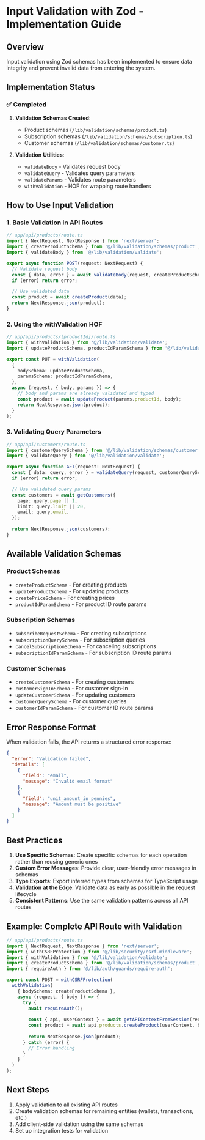 # Input Validation with Zod - Implementation Guide

## Overview

Input validation using Zod schemas has been implemented to ensure data integrity and prevent invalid data from entering the system.

## Implementation Status

### ✅ Completed
1. **Validation Schemas Created**:
   - Product schemas (`/lib/validation/schemas/product.ts`)
   - Subscription schemas (`/lib/validation/schemas/subscription.ts`)
   - Customer schemas (`/lib/validation/schemas/customer.ts`)

2. **Validation Utilities**:
   - `validateBody` - Validates request body
   - `validateQuery` - Validates query parameters
   - `validateParams` - Validates route parameters
   - `withValidation` - HOF for wrapping route handlers

## How to Use Input Validation

### 1. Basic Validation in API Routes

```typescript
// app/api/products/route.ts
import { NextRequest, NextResponse } from 'next/server';
import { createProductSchema } from '@/lib/validation/schemas/product';
import { validateBody } from '@/lib/validation/validate';

export async function POST(request: NextRequest) {
  // Validate request body
  const { data, error } = await validateBody(request, createProductSchema);
  if (error) return error;

  // Use validated data
  const product = await createProduct(data);
  return NextResponse.json(product);
}
```

### 2. Using the withValidation HOF

```typescript
// app/api/products/[productId]/route.ts
import { withValidation } from '@/lib/validation/validate';
import { updateProductSchema, productIdParamSchema } from '@/lib/validation/schemas/product';

export const PUT = withValidation(
  {
    bodySchema: updateProductSchema,
    paramsSchema: productIdParamSchema,
  },
  async (request, { body, params }) => {
    // body and params are already validated and typed
    const product = await updateProduct(params.productId, body);
    return NextResponse.json(product);
  }
);
```

### 3. Validating Query Parameters

```typescript
// app/api/customers/route.ts
import { customerQuerySchema } from '@/lib/validation/schemas/customer';
import { validateQuery } from '@/lib/validation/validate';

export async function GET(request: NextRequest) {
  const { data: query, error } = validateQuery(request, customerQuerySchema);
  if (error) return error;

  // Use validated query params
  const customers = await getCustomers({
    page: query.page || 1,
    limit: query.limit || 20,
    email: query.email,
  });
  
  return NextResponse.json(customers);
}
```

## Available Validation Schemas

### Product Schemas
- `createProductSchema` - For creating products
- `updateProductSchema` - For updating products
- `createPriceSchema` - For creating prices
- `productIdParamSchema` - For product ID route params

### Subscription Schemas
- `subscribeRequestSchema` - For creating subscriptions
- `subscriptionQuerySchema` - For subscription queries
- `cancelSubscriptionSchema` - For canceling subscriptions
- `subscriptionIdParamSchema` - For subscription ID route params

### Customer Schemas
- `createCustomerSchema` - For creating customers
- `customerSignInSchema` - For customer sign-in
- `updateCustomerSchema` - For updating customers
- `customerQuerySchema` - For customer queries
- `customerIdParamSchema` - For customer ID route params

## Error Response Format

When validation fails, the API returns a structured error response:

```json
{
  "error": "Validation failed",
  "details": [
    {
      "field": "email",
      "message": "Invalid email format"
    },
    {
      "field": "unit_amount_in_pennies",
      "message": "Amount must be positive"
    }
  ]
}
```

## Best Practices

1. **Use Specific Schemas**: Create specific schemas for each operation rather than reusing generic ones
2. **Custom Error Messages**: Provide clear, user-friendly error messages in schemas
3. **Type Exports**: Export inferred types from schemas for TypeScript usage
4. **Validation at the Edge**: Validate data as early as possible in the request lifecycle
5. **Consistent Patterns**: Use the same validation patterns across all API routes

## Example: Complete API Route with Validation

```typescript
// app/api/products/route.ts
import { NextRequest, NextResponse } from 'next/server';
import { withCSRFProtection } from '@/lib/security/csrf-middleware';
import { withValidation } from '@/lib/validation/validate';
import { createProductSchema } from '@/lib/validation/schemas/product';
import { requireAuth } from '@/lib/auth/guards/require-auth';

export const POST = withCSRFProtection(
  withValidation(
    { bodySchema: createProductSchema },
    async (request, { body }) => {
      try {
        await requireAuth();
        
        const { api, userContext } = await getAPIContextFromSession(request);
        const product = await api.products.createProduct(userContext, body);
        
        return NextResponse.json(product);
      } catch (error) {
        // Error handling
      }
    }
  )
);
```

## Next Steps

1. Apply validation to all existing API routes
2. Create validation schemas for remaining entities (wallets, transactions, etc.)
3. Add client-side validation using the same schemas
4. Set up integration tests for validation